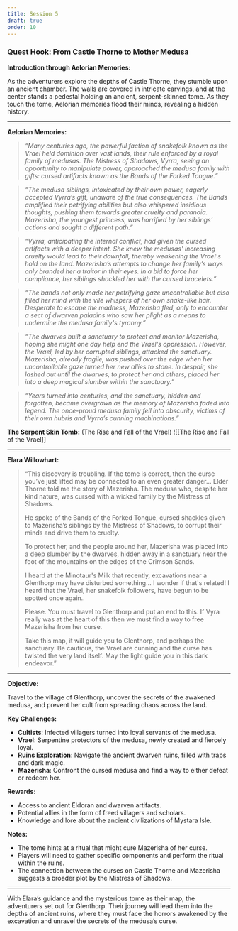 ```yaml
---
title: Session 5
draft: true
order: 10
---
```

### Quest Hook: From Castle Thorne to Mother Medusa

**Introduction through Aelorian Memories:**

As the adventurers explore the depths of Castle Thorne, they stumble upon an ancient chamber. The walls are covered in intricate carvings, and at the center stands a pedestal holding an ancient, serpent-skinned tome. As they touch the tome, Aelorian memories flood their minds, revealing a hidden history.

---

**Aelorian Memories:**

> *“Many centuries ago, the powerful faction of snakefolk known as the Vrael held dominion over vast lands, their rule enforced by a royal family of medusas. The Mistress of Shadows, Vyrra, seeing an opportunity to manipulate power, approached the medusa family with gifts: cursed artifacts known as the Bands of the Forked Tongue.”*

> *“The medusa siblings, intoxicated by their own power, eagerly accepted Vyrra’s gift, unaware of the true consequences. The Bands amplified their petrifying abilities but also whispered insidious thoughts, pushing them towards greater cruelty and paranoia. Mazerisha, the youngest princess, was horrified by her siblings' actions and sought a different path.”*

> *“Vyrra, anticipating the internal conflict, had given the cursed artifacts with a deeper intent. She knew the medusas' increasing cruelty would lead to their downfall, thereby weakening the Vrael's hold on the land. Mazerisha’s attempts to change her family’s ways only branded her a traitor in their eyes. In a bid to force her compliance, her siblings shackled her with the cursed bracelets.”*

> *“The bands not only made her petrifying gaze uncontrollable but also filled her mind with the vile whispers of her own snake-like hair. Desperate to escape the madness, Mazerisha fled, only to encounter a sect of dwarven paladins who saw her plight as a means to undermine the medusa family's tyranny.”*

> *“The dwarves built a sanctuary to protect and monitor Mazerisha, hoping she might one day help end the Vrael's oppression. However, the Vrael, led by her corrupted siblings, attacked the sanctuary. Mazerisha, already fragile, was pushed over the edge when her uncontrollable gaze turned her new allies to stone. In despair, she lashed out until the dwarves, to protect her and others, placed her into a deep magical slumber within the sanctuary.”*

> *“Years turned into centuries, and the sanctuary, hidden and forgotten, became overgrown as the memory of Mazerisha faded into legend. The once-proud medusa family fell into obscurity, victims of their own hubris and Vyrra’s cunning machinations.”*


**The Serpent Skin Tomb:** (The Rise and Fall of the Vrael)
![[The Rise and Fall of the Vrael]]


---


**Elara Willowhart:**

> “This discovery is troubling. If the tome is correct, then the curse you’ve just lifted may be connected to an even greater danger... Elder Thorne told me the story of Mazerisha. The medusa who, despite her kind nature, was cursed with a wicked family by the Mistress of Shadows. 
> 
> He spoke of the Bands of the Forked Tongue, cursed shackles given to Mazerisha’s siblings by the Mistress of Shadows, to corrupt their minds and drive them to cruelty.
>
> To protect her, and the people around her, Mazerisha was placed into a deep slumber by the dwarves, hidden away in a sanctuary near the foot of the mountains on the edges of the Crimson Sands.
> 
> I heard at the Minotaur's Milk that recently, excavations near a Glenthorp may have disturbed something... I wonder if that's related! I heard that the Vrael, her snakefolk followers, have begun to be spotted once again..
> 
> Please. You must travel to Glenthorp and put an end to this. If Vyra really was at the heart of this then we must find a way to free Mazerisha from her curse. 
> 
> Take this map, it will guide you to Glenthorp, and perhaps the sanctuary. Be cautious, the Vrael are cunning and the curse has twisted the very land itself. May the light guide you in this dark endeavor.”

---

**Objective:**

Travel to the village of Glenthorp, uncover the secrets of the awakened medusa, and prevent her cult from spreading chaos across the land.

**Key Challenges:**
- **Cultists**: Infected villagers turned into loyal servants of the medusa.
- **Vrael**: Serpentine protectors of the medusa, newly created and fiercely loyal.
- **Ruins Exploration**: Navigate the ancient dwarven ruins, filled with traps and dark magic.
- **Mazerisha**: Confront the cursed medusa and find a way to either defeat or redeem her.

**Rewards:**
- Access to ancient Eldoran and dwarven artifacts.
- Potential allies in the form of freed villagers and scholars.
- Knowledge and lore about the ancient civilizations of Mystara Isle.

**Notes:**
- The tome hints at a ritual that might cure Mazerisha of her curse.
- Players will need to gather specific components and perform the ritual within the ruins.
- The connection between the curses on Castle Thorne and Mazerisha suggests a broader plot by the Mistress of Shadows.

---

With Elara’s guidance and the mysterious tome as their map, the adventurers set out for Glenthorp. Their journey will lead them into the depths of ancient ruins, where they must face the horrors awakened by the excavation and unravel the secrets of the medusa’s curse.






